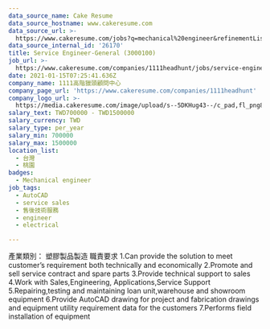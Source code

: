```yaml
---
data_source_name: Cake Resume
data_source_hostname: www.cakeresume.com
data_source_url: >-
  https://www.cakeresume.com/jobs?q=mechanical%20engineer&refinementList%5Blang_name%5D%5B0%5D=English&refinementList%5Bsalary_type%5D=per_year&range%5Bsalary_range%5D%5Bmin%5D=1000000&page=3
data_source_internal_id: '26170'
title: Service Engineer-General (3000100)
job_url: >-
  https://www.cakeresume.com/companies/1111headhunt/jobs/service-engineer-general-3000100-857672
date: 2021-01-15T07:25:41.636Z
company_name: 1111高階獵頭顧問中心
company_page_url: 'https://www.cakeresume.com/companies/1111headhunt'
company_logo_url: >-
  https://media.cakeresume.com/image/upload/s--5DKHug43--/c_pad,fl_png8,h_200,w_200/v1531993906/jlp8g9p7p6bf58jc0zju.png
salary_text: TWD700000 - TWD1500000
salary_currency: TWD
salary_type: per_year
salary_min: 700000
salary_max: 1500000
location_list:
  - 台灣
  - 桃園
badges:
  - Mechanical engineer
job_tags:
  - AutoCAD
  - service sales
  - 售後技術服務
  - engineer
  - electrical

---
```


產業類別： 塑膠製品製造 職責要求 1.Can provide the solution to meet customer’s requirement both technically and economically 2.Promote and sell service contract and spare parts 3.Provide technical support to sales 4.Work with Sales,Engineering, Applications,Service Support 5.Repairing,testing and maintaining loan unit,warehouse and showroom equipment 6.Provide AutoCAD drawing for project and fabrication drawings and equipment utility requirement data for the customers 7.Performs field installation of equipment